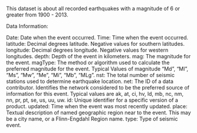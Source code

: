 This dataset is about all recorded earthquakes with a magnitude of 6 or greater from 1900 - 2013.


Data Information:

Date: Date when the event occurred.
Time: Time when the event occurred.
latitude: Decimal degrees latitude. Negative values for southern latitudes.
longitude: Decimal degrees longitude. Negative values for western longitudes.
depth: Depth of the event in kilometers.
mag: The magnitude for the event.
magType: The method or algorithm used to calculate the preferred magnitude for the event. Typical Values of magnitude
“Md”, “Ml”, “Ms”, “Mw”, “Me”, “Mi”, “Mb”, “MLg”.
nst: The total number of seismic stations used to determine earthquake location.
net: The ID of a data contributor. Identifies the network considered to be the preferred source of information for this event. Typical values are ak, at, ci, hv, ld, mb, nc, nm, nn, pr, pt, se, us, uu, uw.
id: Unique identifier for a specific version of a product.
updated: Time when the event was most recently updated.
place: Textual description of named geographic region near to the event. This may be a city name, or a Flinn-Engdahl Region name.
type: Type of seismic event.


